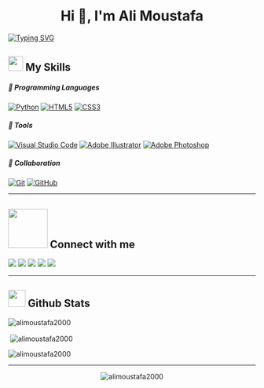 <h1 align="center">Hi 👋, I'm Ali Moustafa</h1>

[![Typing SVG](https://readme-typing-svg.herokuapp.com?size=25&width=500&lines=Welcome+to+my+GitHub+Profile)](https://git.io/typing-svg)

<h2><img src = "https://media2.giphy.com/media/QssGEmpkyEOhBCb7e1/giphy.gif?cid=ecf05e47a0n3gi1bfqntqmob8g9aid1oyj2wr3ds3mg700bl&rid=giphy.gif" width ="30"> My Skills</f2> 


##### 💪 Programming Languages
<a href="#"><img alt="Python" src="https://img.shields.io/badge/Python-FFD43B?style=for-the-badge&logo=python&logoColor=blue"></a>
<a href="#"><img src="https://img.shields.io/badge/HTML5-E34F26?style=for-the-badge&logo=html5&logoColor=white" alt="HTML5"></a>
<a href="#"><img src="https://img.shields.io/badge/CSS3-1572B6?style=for-the-badge&logo=css3&logoColor=white" alt="CSS3"></a>


##### 💪 Tools
<a href="#"><img alt="Visual Studio Code" src="https://img.shields.io/badge/Visual_Studio_Code-0078D4?style=for-the-badge&logo=visual%20studio%20code&logoColor=white"></a>
<a href="#"><img alt="Adobe Illustrator" src="https://img.shields.io/badge/Adobe%20Illustrator-FF9A00?style=for-the-badge&logo=adobe%20illustrator&logoColor=white"></a>
<a href="#"><img alt="Adobe Photoshop" src="https://img.shields.io/badge/Adobe%20Photoshop-31A8FF?style=for-the-badge&logo=Adobe%20Photoshop&logoColor=black"></a>


##### 💪 Collaboration
<a href="#"><img alt="Git" src="https://img.shields.io/badge/GIT-E44C30?style=for-the-badge&logo=git&logoColor=white"></a>
<a href="#"><img alt="GitHub" src="https://img.shields.io/badge/GitHub-100000?style=for-the-badge&logo=github&logoColor=white"></a>

<hr>

<h2> <img src='https://raw.githubusercontent.com/ShahriarShafin/ShahriarShafin/main/Assets/handshake.gif' width="80"> Connect with me </h2>
<p align="left">
<a href="https://linkedin.com/in/ali-moustafa2000"><img src="https://img.shields.io/badge/linkedin-0077B5.svg?style=for-the-badge&logo=linkedin&logoColor=ffffff"/></a> <a href="https://twitter.com/ali_moustafa200"><img src="https://img.shields.io/badge/Twitter-1DA1F2?style=for-the-badge&logo=twitter&logoColor=white"/></a> 
<a href="https://instagram.com/ali.moustafa_2000"><img src="https://img.shields.io/badge/Instagram-E4405F?style=for-the-badge&logo=instagram&logoColor=white"/></a>
<a href="https://www.behance.net/alimoustafa2000"><img src="https://img.shields.io/badge/Behance-0054F7?style=for-the-badge&logo=behance&logoColor=white"/></a>
<a href="https://www.youtube.com/c/AliMoustafa_2000"><img src="https://img.shields.io/badge/youtube-e00101.svg?style=for-the-badge&logo=youtube&logoColor=ffffff"/></a>    
      
<hr>
    
<h2><img src = "https://i.pinimg.com/originals/65/c4/f4/65c4f452571be1261e9c623f7da488ac.gif" width ="35"> Github Stats </h2>

<p><img align="center" src="https://github-readme-stats.vercel.app/api/top-langs?username=alimoustafa2000&show_icons=true&theme=gruvbox&locale=en&layout=compact" alt="alimoustafa2000" /></p>

<p>&nbsp;<img align="center" src="https://github-readme-stats.vercel.app/api?username=alimoustafa2000&show_icons=true&theme=tokyonight&locale=en" alt="alimoustafa2000" /></p>

<p><img align="center" src="https://github-readme-streak-stats.herokuapp.com/?user=alimoustafa2000&" alt="alimoustafa2000" /></p>

<hr>

<p align="center"> <img src="https://komarev.com/ghpvc/?username=alimoustafa2000&label=Profile%20views&color=0e75b6&style=flat" alt="alimoustafa2000" /> </p>

